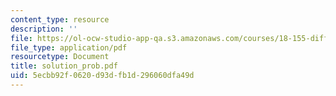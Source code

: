 ```yaml
---
content_type: resource
description: ''
file: https://ol-ocw-studio-app-qa.s3.amazonaws.com/courses/18-155-differential-analysis-fall-2004/5ecbb92f0620d93dfb1d296060dfa49d_solution_prob.pdf
file_type: application/pdf
resourcetype: Document
title: solution_prob.pdf
uid: 5ecbb92f-0620-d93d-fb1d-296060dfa49d
---
```


